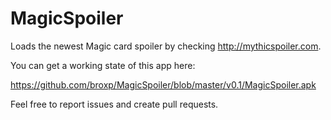 # MagicSpoiler

Loads the newest Magic card spoiler by checking http://mythicspoiler.com.

You can get a working state of this app here:

https://github.com/broxp/MagicSpoiler/blob/master/v0.1/MagicSpoiler.apk

Feel free to report issues and create pull requests.
